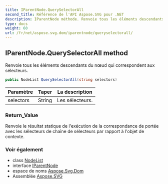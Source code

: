 ```yaml
---
title: IParentNode.QuerySelectorAll
second_title: Référence de l'API Aspose.SVG pour .NET
description: IParentNode méthode. Renvoie tous les éléments descendants du nœud qui correspondent aux sélecteurs.
type: docs
weight: 60
url: /fr/net/aspose.svg.dom/iparentnode/queryselectorall/
---
```

## IParentNode.QuerySelectorAll method

Renvoie tous les éléments descendants du nœud qui correspondent aux sélecteurs.

```csharp
public NodeList QuerySelectorAll(string selectors)
```

| Paramètre | Taper | La description |
| --- | --- | --- |
| selectors | String | Les sélecteurs. |

### Return_Value

Renvoie le résultat statique de l'exécution de la correspondance de portée avec les sélecteurs de chaîne de sélecteurs par rapport à l'objet de contexte.

### Voir également

* class [NodeList](../../../aspose.svg.collections/nodelist/)
* interface [IParentNode](../)
* espace de noms [Aspose.Svg.Dom](../../iparentnode/)
* Assemblée [Aspose.SVG](../../../)


